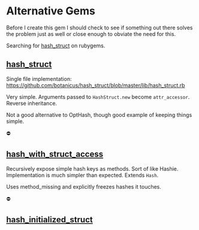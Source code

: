 # Alternative Gems

Before I create this gem I should check to see if something out there solves the problem just as well or close enough to obviate the need for this.

Searching for [hash_struct](https://rubygems.org/search?utf8=%E2%9C%93&query=hash_struct) on rubygems.

## [hash_struct](https://rubygems.org/gems/hash_struct)

Single file implementation: https://github.com/botanicus/hash_struct/blob/master/lib/hash_struct.rb

Very simple. Arguments passed to `HashStruct.new` become `attr_accessor`. Reverse inheritance.

Not a good alternative to OptHash, though good example of keeping things simple.

⛔

## [hash_with_struct_access](https://rubygems.org/gems/hash_with_struct_access)

Recursively expose simple hash keys as methods. Sort of like Hashie. Implementation is much simpler than expected. Extends `Hash`.

Uses method_missing and explicitly freezes hashes it touches.

⛔

## [hash_initialized_struct](https://rubygems.org/gems/hash_initialized_struct)

